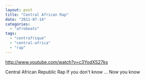 ```yaml
---
layout: post
title: "Central African Rap"
date: "2011-07-14"
categories: 
  - "afrobeats"
tags: 
  - "centrafrique"
  - "central-africa"
  - "rap"
---
```


http://www.youtube.com/watch?v=c3YodXS27ks

Central African Republic Rap If you don't know ... Now you know
